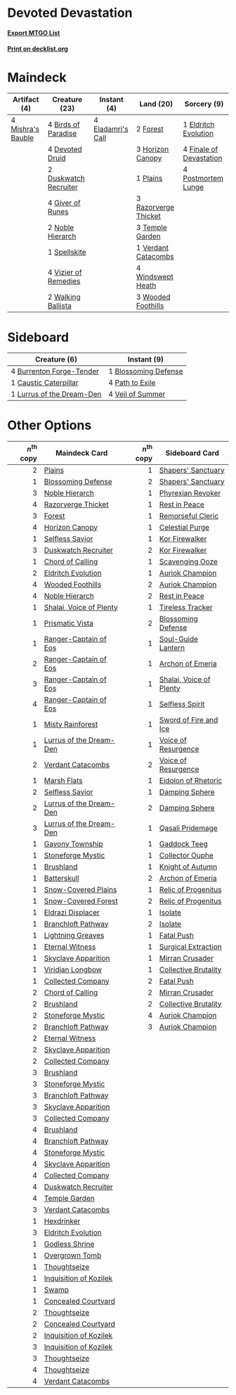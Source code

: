 # Devoted Devastation

#### [Export MTGO List](../collection/Devoted%20Devastation/Devoted%20Devastation.txt)
#### [Print on decklist.org](http://decklist.org/?deckmain=4%09Birds%20of%20Paradise%0A4%09Devoted%20Druid%0A2%09Duskwatch%20Recruiter%0A4%09Eladamri's%20Call%0A1%09Eldritch%20Evolution%0A4%09Finale%20of%20Devastation%0A2%09Forest%0A4%09Giver%20of%20Runes%0A3%09Horizon%20Canopy%0A4%09Mishra's%20Bauble%0A2%09Noble%20Hierarch%0A1%09Plains%0A4%09Postmortem%20Lunge%0A3%09Razorverge%20Thicket%0A1%09Spellskite%0A3%09Temple%20Garden%0A1%09Verdant%20Catacombs%0A4%09Vizier%20of%20Remedies%0A2%09Walking%20Ballista%0A4%09Windswept%20Heath%0A3%09Wooded%20Foothills&deckside=1%09Blossoming%20Defense%0A4%09Burrenton%20Forge-Tender%0A1%09Caustic%20Caterpillar%0A1%09Lurrus%20of%20the%20Dream-Den%0A4%09Path%20to%20Exile%0A4%09Veil%20of%20Summer)
# Maindeck

|                                        Artifact (4)                                        |                                         Creature (23)                                          |                                        Instant (4)                                         |                                           Land (20)                                           |                                           Sorcery (9)                                            |
|--------------------------------------------------------------------------------------------|------------------------------------------------------------------------------------------------|--------------------------------------------------------------------------------------------|-----------------------------------------------------------------------------------------------|--------------------------------------------------------------------------------------------------|
|4 [Mishra's Bauble](http://gatherer.wizards.com/Pages/Card/Details.aspx?multiverseid=122122)|4 [Birds of Paradise](http://gatherer.wizards.com/Pages/Card/Details.aspx?multiverseid=129906)  |4 [Eladamri's Call](http://gatherer.wizards.com/Pages/Card/Details.aspx?multiverseid=442192)|2 [Forest](http://gatherer.wizards.com/Pages/Card/Details.aspx?multiverseid=439860)            |1 [Eldritch Evolution](http://gatherer.wizards.com/Pages/Card/Details.aspx?multiverseid=414456)   |
|                                                                                            |4 [Devoted Druid](http://gatherer.wizards.com/Pages/Card/Details.aspx?multiverseid=135500)      |                                                                                            |3 [Horizon Canopy](http://gatherer.wizards.com/Pages/Card/Details.aspx?multiverseid=409571)    |4 [Finale of Devastation](http://gatherer.wizards.com/Pages/Card/Details.aspx?multiverseid=461087)|
|                                                                                            |2 [Duskwatch Recruiter](http://gatherer.wizards.com/Pages/Card/Details.aspx?multiverseid=409961)|                                                                                            |1 [Plains](http://gatherer.wizards.com/Pages/Card/Details.aspx?multiverseid=439856)            |4 [Postmortem Lunge](http://gatherer.wizards.com/Pages/Card/Details.aspx?multiverseid=233054)     |
|                                                                                            |4 [Giver of Runes](http://gatherer.wizards.com/Pages/Card/Details.aspx?multiverseid=463962)     |                                                                                            |3 [Razorverge Thicket](http://gatherer.wizards.com/Pages/Card/Details.aspx?multiverseid=209407)|                                                                                                  |
|                                                                                            |2 [Noble Hierarch](http://gatherer.wizards.com/Pages/Card/Details.aspx?multiverseid=179434)     |                                                                                            |3 [Temple Garden](http://gatherer.wizards.com/Pages/Card/Details.aspx?multiverseid=405112)     |                                                                                                  |
|                                                                                            |1 [Spellskite](http://gatherer.wizards.com/Pages/Card/Details.aspx?multiverseid=397743)         |                                                                                            |1 [Verdant Catacombs](http://gatherer.wizards.com/Pages/Card/Details.aspx?multiverseid=405113) |                                                                                                  |
|                                                                                            |4 [Vizier of Remedies](http://gatherer.wizards.com/Pages/Card/Details.aspx?multiverseid=426740) |                                                                                            |4 [Windswept Heath](http://gatherer.wizards.com/Pages/Card/Details.aspx?multiverseid=405115)   |                                                                                                  |
|                                                                                            |2 [Walking Ballista](http://gatherer.wizards.com/Pages/Card/Details.aspx?multiverseid=423848)   |                                                                                            |3 [Wooded Foothills](http://gatherer.wizards.com/Pages/Card/Details.aspx?multiverseid=405116)  |                                                                                                  |


# Sideboard

|                                            Creature (6)                                            |                                          Instant (9)                                          |
|----------------------------------------------------------------------------------------------------|-----------------------------------------------------------------------------------------------|
|4 [Burrenton Forge-Tender](http://gatherer.wizards.com/Pages/Card/Details.aspx?multiverseid=438580) |1 [Blossoming Defense](http://gatherer.wizards.com/Pages/Card/Details.aspx?multiverseid=417719)|
|1 [Caustic Caterpillar](http://gatherer.wizards.com/Pages/Card/Details.aspx?multiverseid=398409)    |4 [Path to Exile](http://gatherer.wizards.com/Pages/Card/Details.aspx?multiverseid=220511)     |
|1 [Lurrus of the Dream-Den](http://gatherer.wizards.com/Pages/Card/Details.aspx?multiverseid=479746)|4 [Veil of Summer](http://gatherer.wizards.com/Pages/Card/Details.aspx?multiverseid=466952)    |


# Other Options

|*n*<sup>th</sup> copy|                                          Maindeck Card                                           |*n*<sup>th</sup> copy|                                          Sideboard Card                                          |
|--------------------:|--------------------------------------------------------------------------------------------------|--------------------:|--------------------------------------------------------------------------------------------------|
|                    2|[Plains](http://gatherer.wizards.com/Pages/Card/Details.aspx?multiverseid=439856)                 |                    1|[Shapers' Sanctuary](http://gatherer.wizards.com/Pages/Card/Details.aspx?multiverseid=435362)     |
|                    1|[Blossoming Defense](http://gatherer.wizards.com/Pages/Card/Details.aspx?multiverseid=417719)     |                    2|[Shapers' Sanctuary](http://gatherer.wizards.com/Pages/Card/Details.aspx?multiverseid=435362)     |
|                    3|[Noble Hierarch](http://gatherer.wizards.com/Pages/Card/Details.aspx?multiverseid=179434)         |                    1|[Phyrexian Revoker](http://gatherer.wizards.com/Pages/Card/Details.aspx?multiverseid=383343)      |
|                    4|[Razorverge Thicket](http://gatherer.wizards.com/Pages/Card/Details.aspx?multiverseid=209407)     |                    1|[Rest in Peace](http://gatherer.wizards.com/Pages/Card/Details.aspx?multiverseid=442021)          |
|                    3|[Forest](http://gatherer.wizards.com/Pages/Card/Details.aspx?multiverseid=439860)                 |                    1|[Remorseful Cleric](http://gatherer.wizards.com/Pages/Card/Details.aspx?multiverseid=447169)      |
|                    4|[Horizon Canopy](http://gatherer.wizards.com/Pages/Card/Details.aspx?multiverseid=409571)         |                    1|[Celestial Purge](http://gatherer.wizards.com/Pages/Card/Details.aspx?multiverseid=183055)        |
|                    1|[Selfless Savior](http://gatherer.wizards.com/Pages/Card/Details.aspx?multiverseid=485359)        |                    1|[Kor Firewalker](http://gatherer.wizards.com/Pages/Card/Details.aspx?multiverseid=442010)         |
|                    3|[Duskwatch Recruiter](http://gatherer.wizards.com/Pages/Card/Details.aspx?multiverseid=409961)    |                    2|[Kor Firewalker](http://gatherer.wizards.com/Pages/Card/Details.aspx?multiverseid=442010)         |
|                    1|[Chord of Calling](http://gatherer.wizards.com/Pages/Card/Details.aspx?multiverseid=383209)       |                    1|[Scavenging Ooze](http://gatherer.wizards.com/Pages/Card/Details.aspx?multiverseid=420783)        |
|                    2|[Eldritch Evolution](http://gatherer.wizards.com/Pages/Card/Details.aspx?multiverseid=414456)     |                    1|[Auriok Champion](http://gatherer.wizards.com/Pages/Card/Details.aspx?multiverseid=72921)         |
|                    4|[Wooded Foothills](http://gatherer.wizards.com/Pages/Card/Details.aspx?multiverseid=405116)       |                    2|[Auriok Champion](http://gatherer.wizards.com/Pages/Card/Details.aspx?multiverseid=72921)         |
|                    4|[Noble Hierarch](http://gatherer.wizards.com/Pages/Card/Details.aspx?multiverseid=179434)         |                    2|[Rest in Peace](http://gatherer.wizards.com/Pages/Card/Details.aspx?multiverseid=442021)          |
|                    1|[Shalai, Voice of Plenty](http://gatherer.wizards.com/Pages/Card/Details.aspx?multiverseid=442923)|                    1|[Tireless Tracker](http://gatherer.wizards.com/Pages/Card/Details.aspx?multiverseid=409997)       |
|                    1|[Prismatic Vista](http://gatherer.wizards.com/Pages/Card/Details.aspx?multiverseid=464193)        |                    2|[Blossoming Defense](http://gatherer.wizards.com/Pages/Card/Details.aspx?multiverseid=417719)     |
|                    1|[Ranger-Captain of Eos](http://gatherer.wizards.com/Pages/Card/Details.aspx?multiverseid=463970)  |                    1|[Soul-Guide Lantern](http://gatherer.wizards.com/Pages/Card/Details.aspx?multiverseid=476488)     |
|                    2|[Ranger-Captain of Eos](http://gatherer.wizards.com/Pages/Card/Details.aspx?multiverseid=463970)  |                    1|[Archon of Emeria](http://gatherer.wizards.com/Pages/Card/Details.aspx?multiverseid=495594)       |
|                    3|[Ranger-Captain of Eos](http://gatherer.wizards.com/Pages/Card/Details.aspx?multiverseid=463970)  |                    1|[Shalai, Voice of Plenty](http://gatherer.wizards.com/Pages/Card/Details.aspx?multiverseid=442923)|
|                    4|[Ranger-Captain of Eos](http://gatherer.wizards.com/Pages/Card/Details.aspx?multiverseid=463970)  |                    1|[Selfless Spirit](http://gatherer.wizards.com/Pages/Card/Details.aspx?multiverseid=414332)        |
|                    1|[Misty Rainforest](http://gatherer.wizards.com/Pages/Card/Details.aspx?multiverseid=405102)       |                    1|[Sword of Fire and Ice](http://gatherer.wizards.com/Pages/Card/Details.aspx?multiverseid=46429)   |
|                    1|[Lurrus of the Dream-Den](http://gatherer.wizards.com/Pages/Card/Details.aspx?multiverseid=479746)|                    1|[Voice of Resurgence](http://gatherer.wizards.com/Pages/Card/Details.aspx?multiverseid=368951)    |
|                    2|[Verdant Catacombs](http://gatherer.wizards.com/Pages/Card/Details.aspx?multiverseid=405113)      |                    2|[Voice of Resurgence](http://gatherer.wizards.com/Pages/Card/Details.aspx?multiverseid=368951)    |
|                    1|[Marsh Flats](http://gatherer.wizards.com/Pages/Card/Details.aspx?multiverseid=405101)            |                    1|[Eidolon of Rhetoric](http://gatherer.wizards.com/Pages/Card/Details.aspx?multiverseid=380409)    |
|                    2|[Selfless Savior](http://gatherer.wizards.com/Pages/Card/Details.aspx?multiverseid=485359)        |                    1|[Damping Sphere](http://gatherer.wizards.com/Pages/Card/Details.aspx?multiverseid=443101)         |
|                    2|[Lurrus of the Dream-Den](http://gatherer.wizards.com/Pages/Card/Details.aspx?multiverseid=479746)|                    2|[Damping Sphere](http://gatherer.wizards.com/Pages/Card/Details.aspx?multiverseid=443101)         |
|                    3|[Lurrus of the Dream-Den](http://gatherer.wizards.com/Pages/Card/Details.aspx?multiverseid=479746)|                    1|[Qasali Pridemage](http://gatherer.wizards.com/Pages/Card/Details.aspx?multiverseid=179556)       |
|                    1|[Gavony Township](http://gatherer.wizards.com/Pages/Card/Details.aspx?multiverseid=233242)        |                    1|[Gaddock Teeg](http://gatherer.wizards.com/Pages/Card/Details.aspx?multiverseid=140188)           |
|                    1|[Stoneforge Mystic](http://gatherer.wizards.com/Pages/Card/Details.aspx?multiverseid=198383)      |                    1|[Collector Ouphe](http://gatherer.wizards.com/Pages/Card/Details.aspx?multiverseid=464107)        |
|                    1|[Brushland](http://gatherer.wizards.com/Pages/Card/Details.aspx?multiverseid=129496)              |                    1|[Knight of Autumn](http://gatherer.wizards.com/Pages/Card/Details.aspx?multiverseid=452933)       |
|                    1|[Batterskull](http://gatherer.wizards.com/Pages/Card/Details.aspx?multiverseid=233055)            |                    2|[Archon of Emeria](http://gatherer.wizards.com/Pages/Card/Details.aspx?multiverseid=495594)       |
|                    1|[Snow-Covered Plains](http://gatherer.wizards.com/Pages/Card/Details.aspx?multiverseid=121267)    |                    1|[Relic of Progenitus](http://gatherer.wizards.com/Pages/Card/Details.aspx?multiverseid=174824)    |
|                    1|[Snow-Covered Forest](http://gatherer.wizards.com/Pages/Card/Details.aspx?multiverseid=121192)    |                    2|[Relic of Progenitus](http://gatherer.wizards.com/Pages/Card/Details.aspx?multiverseid=174824)    |
|                    1|[Eldrazi Displacer](http://gatherer.wizards.com/Pages/Card/Details.aspx?multiverseid=407523)      |                    1|[Isolate](http://gatherer.wizards.com/Pages/Card/Details.aspx?multiverseid=447153)                |
|                    1|[Branchloft Pathway](http://gatherer.wizards.com/Pages/Card/Details.aspx?multiverseid=491909)     |                    2|[Isolate](http://gatherer.wizards.com/Pages/Card/Details.aspx?multiverseid=447153)                |
|                    1|[Lightning Greaves](http://gatherer.wizards.com/Pages/Card/Details.aspx?multiverseid=220528)      |                    1|[Fatal Push](http://gatherer.wizards.com/Pages/Card/Details.aspx?multiverseid=423724)             |
|                    1|[Eternal Witness](http://gatherer.wizards.com/Pages/Card/Details.aspx?multiverseid=51628)         |                    1|[Surgical Extraction](http://gatherer.wizards.com/Pages/Card/Details.aspx?multiverseid=397706)    |
|                    1|[Skyclave Apparition](http://gatherer.wizards.com/Pages/Card/Details.aspx?multiverseid=495603)    |                    1|[Mirran Crusader](http://gatherer.wizards.com/Pages/Card/Details.aspx?multiverseid=213802)        |
|                    1|[Viridian Longbow](http://gatherer.wizards.com/Pages/Card/Details.aspx?multiverseid=46018)        |                    1|[Collective Brutality](http://gatherer.wizards.com/Pages/Card/Details.aspx?multiverseid=414380)   |
|                    1|[Collected Company](http://gatherer.wizards.com/Pages/Card/Details.aspx?multiverseid=394519)      |                    2|[Fatal Push](http://gatherer.wizards.com/Pages/Card/Details.aspx?multiverseid=423724)             |
|                    2|[Chord of Calling](http://gatherer.wizards.com/Pages/Card/Details.aspx?multiverseid=383209)       |                    2|[Mirran Crusader](http://gatherer.wizards.com/Pages/Card/Details.aspx?multiverseid=213802)        |
|                    2|[Brushland](http://gatherer.wizards.com/Pages/Card/Details.aspx?multiverseid=129496)              |                    2|[Collective Brutality](http://gatherer.wizards.com/Pages/Card/Details.aspx?multiverseid=414380)   |
|                    2|[Stoneforge Mystic](http://gatherer.wizards.com/Pages/Card/Details.aspx?multiverseid=198383)      |                    4|[Auriok Champion](http://gatherer.wizards.com/Pages/Card/Details.aspx?multiverseid=72921)         |
|                    2|[Branchloft Pathway](http://gatherer.wizards.com/Pages/Card/Details.aspx?multiverseid=491909)     |                    3|[Auriok Champion](http://gatherer.wizards.com/Pages/Card/Details.aspx?multiverseid=72921)         |
|                    2|[Eternal Witness](http://gatherer.wizards.com/Pages/Card/Details.aspx?multiverseid=51628)         |                     |                                                                                                  |
|                    2|[Skyclave Apparition](http://gatherer.wizards.com/Pages/Card/Details.aspx?multiverseid=495603)    |                     |                                                                                                  |
|                    2|[Collected Company](http://gatherer.wizards.com/Pages/Card/Details.aspx?multiverseid=394519)      |                     |                                                                                                  |
|                    3|[Brushland](http://gatherer.wizards.com/Pages/Card/Details.aspx?multiverseid=129496)              |                     |                                                                                                  |
|                    3|[Stoneforge Mystic](http://gatherer.wizards.com/Pages/Card/Details.aspx?multiverseid=198383)      |                     |                                                                                                  |
|                    3|[Branchloft Pathway](http://gatherer.wizards.com/Pages/Card/Details.aspx?multiverseid=491909)     |                     |                                                                                                  |
|                    3|[Skyclave Apparition](http://gatherer.wizards.com/Pages/Card/Details.aspx?multiverseid=495603)    |                     |                                                                                                  |
|                    3|[Collected Company](http://gatherer.wizards.com/Pages/Card/Details.aspx?multiverseid=394519)      |                     |                                                                                                  |
|                    4|[Brushland](http://gatherer.wizards.com/Pages/Card/Details.aspx?multiverseid=129496)              |                     |                                                                                                  |
|                    4|[Branchloft Pathway](http://gatherer.wizards.com/Pages/Card/Details.aspx?multiverseid=491909)     |                     |                                                                                                  |
|                    4|[Stoneforge Mystic](http://gatherer.wizards.com/Pages/Card/Details.aspx?multiverseid=198383)      |                     |                                                                                                  |
|                    4|[Skyclave Apparition](http://gatherer.wizards.com/Pages/Card/Details.aspx?multiverseid=495603)    |                     |                                                                                                  |
|                    4|[Collected Company](http://gatherer.wizards.com/Pages/Card/Details.aspx?multiverseid=394519)      |                     |                                                                                                  |
|                    4|[Duskwatch Recruiter](http://gatherer.wizards.com/Pages/Card/Details.aspx?multiverseid=409961)    |                     |                                                                                                  |
|                    4|[Temple Garden](http://gatherer.wizards.com/Pages/Card/Details.aspx?multiverseid=405112)          |                     |                                                                                                  |
|                    3|[Verdant Catacombs](http://gatherer.wizards.com/Pages/Card/Details.aspx?multiverseid=405113)      |                     |                                                                                                  |
|                    1|[Hexdrinker](http://gatherer.wizards.com/Pages/Card/Details.aspx?multiverseid=464117)             |                     |                                                                                                  |
|                    3|[Eldritch Evolution](http://gatherer.wizards.com/Pages/Card/Details.aspx?multiverseid=414456)     |                     |                                                                                                  |
|                    1|[Godless Shrine](http://gatherer.wizards.com/Pages/Card/Details.aspx?multiverseid=405099)         |                     |                                                                                                  |
|                    1|[Overgrown Tomb](http://gatherer.wizards.com/Pages/Card/Details.aspx?multiverseid=405103)         |                     |                                                                                                  |
|                    1|[Thoughtseize](http://gatherer.wizards.com/Pages/Card/Details.aspx?multiverseid=438676)           |                     |                                                                                                  |
|                    1|[Inquisition of Kozilek](http://gatherer.wizards.com/Pages/Card/Details.aspx?multiverseid=416897) |                     |                                                                                                  |
|                    1|[Swamp](http://gatherer.wizards.com/Pages/Card/Details.aspx?multiverseid=439858)                  |                     |                                                                                                  |
|                    1|[Concealed Courtyard](http://gatherer.wizards.com/Pages/Card/Details.aspx?multiverseid=417818)    |                     |                                                                                                  |
|                    2|[Thoughtseize](http://gatherer.wizards.com/Pages/Card/Details.aspx?multiverseid=438676)           |                     |                                                                                                  |
|                    2|[Concealed Courtyard](http://gatherer.wizards.com/Pages/Card/Details.aspx?multiverseid=417818)    |                     |                                                                                                  |
|                    2|[Inquisition of Kozilek](http://gatherer.wizards.com/Pages/Card/Details.aspx?multiverseid=416897) |                     |                                                                                                  |
|                    3|[Inquisition of Kozilek](http://gatherer.wizards.com/Pages/Card/Details.aspx?multiverseid=416897) |                     |                                                                                                  |
|                    3|[Thoughtseize](http://gatherer.wizards.com/Pages/Card/Details.aspx?multiverseid=438676)           |                     |                                                                                                  |
|                    4|[Thoughtseize](http://gatherer.wizards.com/Pages/Card/Details.aspx?multiverseid=438676)           |                     |                                                                                                  |
|                    4|[Verdant Catacombs](http://gatherer.wizards.com/Pages/Card/Details.aspx?multiverseid=405113)      |                     |                                                                                                  |

